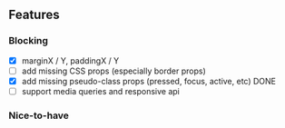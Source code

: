 ## Features

### Blocking
- [x] marginX / Y, paddingX / Y
- [ ] add missing CSS props (especially border props)
- [x] add missing pseudo-class props (pressed, focus, active, etc) DONE
- [ ] support media queries and responsive api

### Nice-to-have
